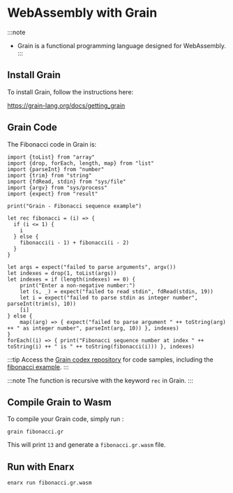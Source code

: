 # WebAssembly with Grain

:::note
* Grain is a functional programming language designed for WebAssembly.
:::

## Install Grain

To install Grain, follow the instructions here:

https://grain-lang.org/docs/getting_grain

## Grain Code

The Fibonacci code in Grain is:

```
import {toList} from "array"
import {drop, forEach, length, map} from "list"
import {parseInt} from "number"
import {trim} from "string"
import {fdRead, stdin} from "sys/file"
import {argv} from "sys/process"
import {expect} from "result"

print("Grain - Fibonacci sequence example")

let rec fibonacci = (i) => {
  if (i <= 1) {
    i
  } else {
    fibonacci(i - 1) + fibonacci(i - 2)
  }
}

let args = expect("failed to parse arguments", argv())
let indexes = drop(1, toList(args))
let indexes = if (length(indexes) == 0) {
    print("Enter a non-negative number:")
    let (s, _) = expect("failed to read stdin", fdRead(stdin, 19))
    let i = expect("failed to parse stdin as integer number", parseInt(trim(s), 10))
    [i]
} else {
    map((arg) => { expect("failed to parse argument " ++ toString(arg) ++ " as integer number", parseInt(arg, 10)) }, indexes)
}
forEach((i) => { print("Fibonacci sequence number at index " ++ toString(i) ++ " is " ++ toString(fibonacci(i))) }, indexes)
```
:::tip
Access the [Grain codex repository](https://github.com/enarx/codex/tree/main/Grain) for code samples, including the [fibonacci example](https://github.com/enarx/codex/tree/main/Grain/fibonacci).
:::

:::note
The function is recursive with the keyword `rec` in Grain.
:::

## Compile Grain to Wasm

To compile your Grain code, simply run :

```
grain fibonacci.gr
```

This will print `13` and generate a `fibonacci.gr.wasm` file.


## Run with Enarx


```
enarx run fibonacci.gr.wasm
```